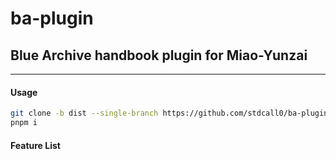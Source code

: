 # ba-plugin
## Blue Archive handbook plugin for Miao-Yunzai

---

#### Usage

```bash
git clone -b dist --single-branch https://github.com/stdcall0/ba-plugin ./plugins/ba-plugin
pnpm i
```

#### Feature List
